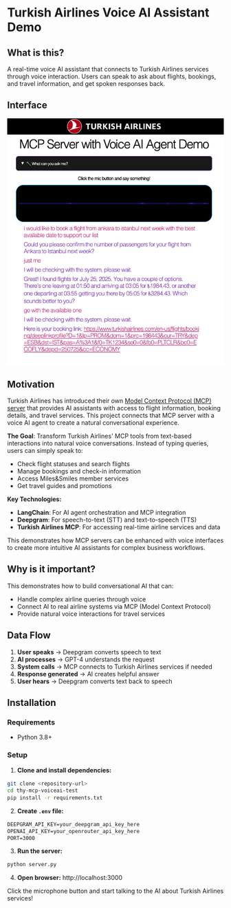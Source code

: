 # Turkish Airlines Voice AI Assistant Demo

## What is this?

A real-time voice AI assistant that connects to Turkish Airlines services through voice interaction. Users can speak to ask about flights, bookings, and travel information, and get spoken responses back.

## Interface

![Turkish Airlines Voice AI Assistant Interface](images/interface.png)

## Motivation

Turkish Airlines has introduced their own [Model Context Protocol (MCP) server](https://mcp.turkishtechlab.com/) that provides AI assistants with access to flight information, booking details, and travel services. This project connects that MCP server with a voice AI agent to create a natural conversational experience.

**The Goal**: Transform Turkish Airlines' MCP tools from text-based interactions into natural voice conversations. Instead of typing queries, users can simply speak to:

- Check flight statuses and search flights
- Manage bookings and check-in information
- Access Miles&Smiles member services
- Get travel guides and promotions

**Key Technologies:**

- **LangChain**: For AI agent orchestration and MCP integration
- **Deepgram**: For speech-to-text (STT) and text-to-speech (TTS)
- **Turkish Airlines MCP**: For accessing real-time airline services and data

This demonstrates how MCP servers can be enhanced with voice interfaces to create more intuitive AI assistants for complex business workflows.

## Why is it important?

This demonstrates how to build conversational AI that can:

- Handle complex airline queries through voice
- Connect AI to real airline systems via MCP (Model Context Protocol)
- Provide natural voice interactions for travel services

## Data Flow

1. **User speaks** → Deepgram converts speech to text
2. **AI processes** → GPT-4 understands the request
3. **System calls** → MCP connects to Turkish Airlines services if needed
4. **Response generated** → AI creates helpful answer
5. **User hears** → Deepgram converts text back to speech

## Installation

### Requirements

- Python 3.8+

### Setup

1. **Clone and install dependencies:**

```bash
git clone <repository-url>
cd thy-mcp-voiceai-test
pip install -r requirements.txt
```

2. **Create `.env` file:**

```env
DEEPGRAM_API_KEY=your_deepgram_api_key_here
OPENAI_API_KEY=your_openrouter_api_key_here
PORT=3000
```

3. **Run the server:**

```bash
python server.py
```

4. **Open browser:** http://localhost:3000

Click the microphone button and start talking to the AI about Turkish Airlines services!
